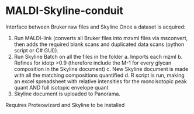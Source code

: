 # MALDI-Skyline-conduit
Interface between Bruker raw files and Skyline
Once a dataset is acquired:
1. Run MALDI-link (converts all Bruker files into mzxml files via msconvert, then adds the required blank scans and duplicated data scans (python script or C# GUI)).
2. Run Skyline Batch on all the files in the folder
   a. Imports each mzml
   b. Refines for idotp >0.9 (therefore include the M-1 for every glycan composition in the Skyline document)
   c. New Skyline document is made with all the matching compositions quantified
   d. R script is run, making an excel spreadsheet with relative intensities for the monoisotopic peak quant AND full isotopic envelope quant
3. Skyline document is uploaded to Panorama.

Requires Proteowizard and Skyline to be installed
